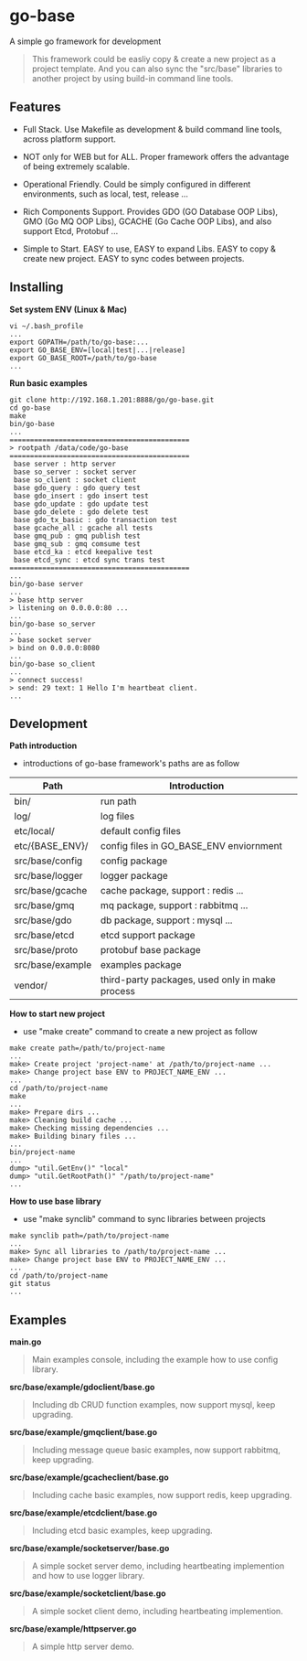 # go-base

A simple go framework for development

> This framework could be easliy copy & create a new project as a project template. And you can also sync the "src/base" libraries to another project by using build-in command line tools.

## Features

* Full Stack. Use Makefile as development & build command line tools, across platform support.

* NOT only for WEB but for ALL. Proper framework offers the advantage of being extremely scalable.

* Operational Friendly. Could be simply configured in different environments, such as local, test, release ...

* Rich Components Support. Provides GDO (GO Database OOP Libs), GMO (Go MQ OOP Libs), GCACHE (Go Cache OOP Libs), and also support Etcd, Protobuf ...

* Simple to Start. EASY to use, EASY to expand Libs. EASY to copy & create new project. EASY to sync codes between projects.

## Installing

**Set system ENV (Linux & Mac)**

```
vi ~/.bash_profile
...
export GOPATH=/path/to/go-base:...
export GO_BASE_ENV=[local|test|...|release]
export GO_BASE_ROOT=/path/to/go-base
...
```

**Run basic examples**

```
git clone http://192.168.1.201:8888/go/go-base.git
cd go-base
make
bin/go-base
...
============================================
> rootpath /data/code/go-base
============================================
 base server : http server
 base so_server : socket server
 base so_client : socket client
 base gdo_query : gdo query test
 base gdo_insert : gdo insert test
 base gdo_update : gdo update test
 base gdo_delete : gdo delete test
 base gdo_tx_basic : gdo transaction test
 base gcache_all : gcache all tests
 base gmq_pub : gmq publish test
 base gmq_sub : gmq comsume test
 base etcd_ka : etcd keepalive test
 base etcd_sync : etcd sync trans test
============================================
...
bin/go-base server
...
> base http server
> listening on 0.0.0.0:80 ...
...
bin/go-base so_server
...
> base socket server
> bind on 0.0.0.0:8080
...
bin/go-base so_client
...
> connect success!
> send: 29 text: 1 Hello I'm heartbeat client.
...
```

## Development

**Path introduction**

* introductions of go-base framework's paths are as follow

Path|Introduction
--|--
bin/|run path
log/|log files
etc/local/|default config files
etc/{BASE_ENV}/|config files in GO_BASE_ENV enviornment
src/base/config|config package
src/base/logger|logger package
src/base/gcache|cache package, support : redis ...
src/base/gmq|mq package, support : rabbitmq ...
src/base/gdo|db package, support : mysql ...
src/base/etcd|etcd support package
src/base/proto|protobuf base package
src/base/example|examples package
vendor/|third-party packages, used only in make process


**How to start new project**

* use "make create" command to create a new project as follow

```
make create path=/path/to/project-name
...
make> Create project 'project-name' at /path/to/project-name ...
make> Change project base ENV to PROJECT_NAME_ENV ...
...
cd /path/to/project-name
make
...
make> Prepare dirs ...
make> Cleaning build cache ...
make> Checking missing dependencies ...
make> Building binary files ...
...
bin/project-name
...
dump> "util.GetEnv()" "local" 
dump> "util.GetRootPath()" "/path/to/project-name"
...
```

**How to use base library**

* use "make synclib" command to sync libraries between projects

```
make synclib path=/path/to/project-name
...
make> Sync all libraries to /path/to/project-name ...
make> Change project base ENV to PROJECT_NAME_ENV ...
...
cd /path/to/project-name
git status
...
```

## Examples

**main.go**

> Main examples console, including the example how to use config library.

**src/base/example/gdoclient/base.go**

> Including db CRUD function examples, now support mysql, keep upgrading.

**src/base/example/gmqclient/base.go**

> Including message queue basic examples, now support rabbitmq, keep upgrading.

**src/base/example/gcacheclient/base.go**

> Including cache basic examples, now support redis, keep upgrading.

**src/base/example/etcdclient/base.go**

> Including etcd basic examples, keep upgrading.

**src/base/example/socketserver/base.go**

> A simple socket server demo, including heartbeating implemention and how to use logger library.

**src/base/example/socketclient/base.go**

> A simple socket client demo, including heartbeating implemention.

**src/base/example/httpserver.go**

> A simple http server demo.
